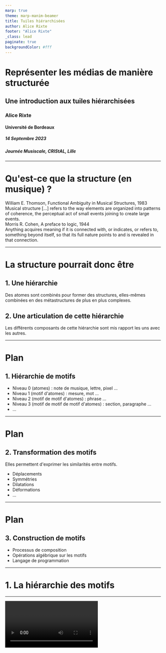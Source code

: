 ```yaml
---
marp: true
theme: marp-manim-beamer
title: Tuiles hiérarchisées
author: Alice Rixte
footer: "Alice Rixte"
_class: lead
paginate: true
backgroundColor: #fff
---
```


<!-- _class: title -->

# Représenter les médias de manière structurée

## **Une introduction aux tuiles hiérarchisées**

### Alice Rixte

#### Université de Bordeaux

##### 14 Septembre 2023
##### Journée Musiscale, CRIStAL, Lille

---

# Qu'est-ce que la structure (en musique) ?

<div class="infobox">
<div class="boxhead">
William E. Thomson, Functional Ambiguity in Musical Structures, 1983

</div>
<div class="boxcontent">
Musical structure [...] refers to the way
elements are organized into patterns of coherence, the perceptual act of small events joining to create large events.
</div>
</div>

<div data-marpit-fragment>

<div class="infobox">
<div class="boxhead">
Morris R. Cohen, A preface to logic, 1944

</div>
<div class="boxcontent">
Anything acquires meaning if it is connected with, or indicates, or refers to, something beyond itself, so that its full nature points to and is revealed in that connection.
</div>
</div>
</div>

---

# La structure pourrait donc être 

## 1. Une hiérarchie

Des atomes sont combinés pour former des structures, elles-mêmes combinées en des métastructures de plus en plus complexes.

## 2. Une articulation de cette hiérarchie

Les différents composants de cette hiérarchie sont mis rapport les uns avec les autres.


---

# Plan

## 1. Hiérarchie de motifs

- Niveau 0 (atomes) : note de musique, lettre, pixel ...
- Niveau 1 (motif d'atomes) : mesure, mot ...
- Niveau 2 (motif de motif d'atomes) : phrase ...
- Niveau 3 (motif de motif de motif d'atomes) : section, paragraphe ...
- ...

---
# Plan

## 2. Transformation des motifs
Elles permettent d'exprimer les similarités entre motifs.

- Déplacements
- Symmétries
- Dilatations
- Déformations
- ...

---
# Plan

## 3. Construction de motifs

- Processus de composition
- Opérations algébrique sur les motifs
- Langage de programmation


---

# 1. La hiérarchie des motifs


---

<!-- _class: manim-->

<video autoplay src="./media/videos/presentation-structure-tuile/720p30/FourPixels.mp4" >

---

<!-- 
_backgroundColor: black
_class: dark
-->

# Plus formellement
- Un motif est une fonction partielle d'un espace $X$ dans un ensemble de couleurs ou d'évènements $C$
- Le type des motifs est $M = X \rightharpoonup C$




---

<!-- _class: manim-->

<img src="./media/images/presentation-structure-tuile/DoReMiMotif_ManimCE_v0.17.3.png" >


---

<!-- _class: manim-->

<video autoplay onclick="this.play()" src="./media/videos/presentation-structure-tuile/720p30/DoReMiNiveau0.mp4" >

---




<!-- _class: manim-->

<video autoplay onclick="this.play()"  src="./media/videos/presentation-structure-tuile/720p30/DoReMiNiveau05.mp4" >

---

<!-- 
_backgroundColor: black
_class: dark
-->

# Métamotifs

<div class="examplebox">
<div class="boxhead">
Et si ?
</div>
<div class="boxcontent">
Et si on remplaçait les couleurs par des motifs ?
</div>
</div>
</div>


- Le type des métamotifs est alors
 $M_2 = X \rightharpoonup M= X \rightharpoonup (X \rightharpoonup C)$

---

<!-- _class: manim-->

<video autoplay onclick="this.play()"  src="./media/videos/presentation-structure-tuile/720p30/DoReMiNiveau1.mp4" >

---

<!-- _class: manim-->

<video autoplay onclick="this.play()"  src="./media/videos/presentation-structure-tuile/720p30/DoReMiNiveau2.mp4" >

---

<!-- _class: manim-->

<video autoplay onclick="this.play()"  src="./media/videos/presentation-structure-tuile/720p30/DoReMiNiveau3.mp4" >

---

<!-- 
_backgroundColor: black
_class: dark
-->

# Récapitulons

- Les motifs $m: X\rightharpoonup C$ sont des fonctions partielles d'un espace $X$ vers les couleurs $C$
- Les méta-motifs $m: X\rightharpoonup M$ sont des fonctions partielles d'un espace $X$ vers les sous-motifs $M$
- En réitérant cette construction, on obtient une _hiérarchie de motifs_.


---


<!-- 
_backgroundColor: black
_class: dark
-->

# 2.  **Transformations de motifs**

---

<!-- _class: manim-->

<video autoplay onclick="this.play()"  src="./media/videos/presentation-structure-tuile/720p30/Translation.mp4" >

---

<!-- _class: manim-->

<video autoplay onclick="this.play()"  src="./media/videos/presentation-structure-tuile/720p30/Symmetry.mp4" >

---

<!-- _class: manim-->

<video autoplay onclick="this.play()"  src="./media/videos/presentation-structure-tuile/720p30/Contraction.mp4" >


---

<!-- 
_backgroundColor: black
_class: dark
-->

#  Motifs de transformations

- On aimerait exprimer le fait que "La Perdrix" correspond à une version constante de "Do Ré Mi".
- Utilisons des motifs de transformations ! 
- Un motif de transformation associe aux points de l'espace une transformation : $m: X \rightharpoonup (X\rightarrow X)$

---

<!-- _class: manim-->

<img src="./media/images/presentation-structure-tuile/DoReMiTransfo1_ManimCE_v0.17.3.png" >

---

<!-- _class: manim-->

<img src="./media/images/presentation-structure-tuile/DoReMiTransfo2_ManimCE_v0.17.3.png" >

---

<!-- _class: manim-->

<video autoplay onclick="this.play()"  src="./media/videos/presentation-structure-tuile/720p30/DoReMiProjection.mp4" >

---

<!-- _class: manim-->

<img src="./media/images/presentation-structure-tuile/Inversion1_ManimCE_v0.17.3.png" >

---

<!-- _class: manim-->

<img src="./media/images/presentation-structure-tuile/Inversion2_ManimCE_v0.17.3.png" >

---


<!-- _class: manim-->

<video autoplay onclick="this.play()"  src="./media/videos/presentation-structure-tuile/720p30/Inversion3.mp4">

---



<!-- 
_backgroundColor: black
_class: dark
-->

# Récapitulons

- On peut transformer des motifs en appliquant des transformations de l'espace.
- Les motifs de transformations permettent d'appliquer les transformations localement.

---

<!-- 
_backgroundColor: black
_class: dark
-->

# 3. Construction de motifs

---

<!-- _class: manim -->

<video autoplay onclick="this.play()"  src="./media/videos/presentation-structure-tuile/720p30/ShowSpace.mp4">

---

<!-- _class: manim -->

<video autoplay onclick="this.play()"  src="./media/videos/presentation-structure-tuile/720p30/FirstCircle.mp4">

---

<!-- _class: manim -->

<video autoplay onclick="this.play()"  src="./media/videos/presentation-structure-tuile/720p30/FirstTransform.mp4">

---

<!-- _class: manim -->

<video autoplay onclick="this.play()"  src="./media/videos/presentation-structure-tuile/720p30/WholeDrawing.mp4">

---

<!-- 
_backgroundColor: black
_class: dark
-->

# Les tuiles

- Combiner motifs et transformations permet d'obtenir un processus itératif pour dessiner.
- Les motifs sont du contenu hiérarchisé.
- Les transformations explicitent l'articulation de ce contenu.

<div class="infobox">
<div class="boxhead">
Les tuiles, enfin !
</div>


<div class="boxcontent">

Une tuile $t = (f,m)$ est une paire d'une transformation $f : X \rightharpoonup X$ et d'un motif $m : X\rightharpoonup M$.

</div>
</div>
</div>

---

<!-- _class: manim-->

<img src="./media/images/presentation-structure-tuile/FirstTile_ManimCE_v0.17.3.png" >

---

<!-- _class: manim-->

<img src="./media/images/presentation-structure-tuile/TileAlgebra_ManimCE_v0.17.3.png" >

---

<!-- _class: manim-->

<img src="./media/images/presentation-structure-tuile/DoremiAlgebra_ManimCE_v0.17.3.png" >

---


<!-- _class: manim-->

<img src="./media/images/presentation-structure-tuile/DoReMiTuile0_ManimCE_v0.17.3.png" >

---


<!-- _class: manim -->

<video autoplay onclick="this.play()"  src="./media/videos/presentation-structure-tuile/720p30/DoReMiTuile1.mp4">

---

<!-- 
_backgroundColor: black
_class: dark
-->

# Ce que les tuiles permettent

- Placer des motifs les uns par rapports aux autres.
- Dupliquer des motifs dans l'espace et dans le temps.
- Les chevauchements de motifs
- ...

---


<!-- 
_backgroundColor: black
_class: dark
-->

# Conclusion

Les tuiles hiérarchisées sont un langage mathématique permettant : 

1. la structuration hiérarchique d'un media 
1. la mise en évidence des similarités des sous-motifs via les transformations 
1. une approche constructiviste (ou compositionnelle) reposant sur l'opérateur $+$ des tuiles.

---
<!-- 
_backgroundColor: black
_class: dark
-->
#  Travaux en cours et futurs

- Implémentation
- Moteur de rendus vers différents média
- Contrôle temps-réel sur la structure
- Performances multimédia

---

<!-- _class: manim -->

<video autoplay loop onclick="this.play()"  src="./media/videos/presentation-structure-tuile/720p30/SpirographCranks.mp4">

---
<!-- 
_backgroundColor: black
_class: dark
-->
#  Des questions ?